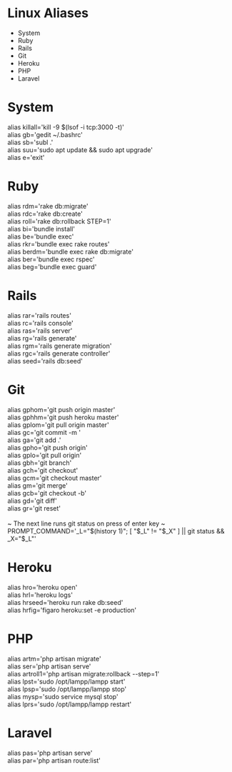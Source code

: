 # Linux Aliases

* System
* Ruby
* Rails
* Git
* Heroku
* PHP
* Laravel

# System
alias killall='kill -9 $(lsof -i tcp:3000 -t)'<br>
alias gb='gedit ~/.bashrc'<br>
alias sb='subl .'<br>
alias suu='sudo apt update && sudo apt upgrade'<br>
alias e='exit'<br>

# Ruby
alias rdm='rake db:migrate'<br>
alias rdc='rake db:create'<br>
alias roll='rake db:rollback STEP=1'<br>
alias bi='bundle install'<br>
alias be='bundle exec'<br>
alias rkr='bundle exec rake routes'<br>
alias berdm='bundle exec rake db:migrate'<br>
alias ber='bundle exec rspec'<br>
alias beg='bundle exec guard'<br>

# Rails
alias rar='rails routes'<br>
alias rc='rails console'<br>
alias ras='rails server'<br>
alias rg='rails generate'<br>
alias rgm='rails generate migration'<br>
alias rgc='rails generate controller'<br>
alias seed='rails db:seed'<br>

# Git
alias gphom='git push origin master'<br>
alias gphhm='git push heroku master'<br>
alias gplom='git pull origin master'<br>
alias gc='git commit -m '<br>
alias ga='git add .'<br>
alias gpho='git push origin'<br>
alias gplo='git pull origin'<br>
alias gbh='git branch'<br>
alias gch='git checkout'<br>
alias gcm='git checkout master'<br>
alias gm='git merge'<br>
alias gcb='git checkout -b'<br>
alias gd='git diff'<br>
alias gr='git reset'<br>
<br>
~ The next line runs git status on press of enter key ~<br>
PROMPT_COMMAND='_L="$(history 1)"; [ "$_L" != "$_X" ] || git status && _X="$_L"'<br>

# Heroku
alias hro='heroku open'<br>
alias hrl='heroku logs'<br>
alias hrseed='heroku run rake db:seed'<br>
alias hrfig='figaro heroku:set -e production'<br>

# PHP
alias artm='php artisan migrate'<br>
alias ser='php artisan serve'<br>
alias artroll1='php artisan migrate:rollback --step=1'<br>
alias lpst='sudo /opt/lampp/lampp start'<br>
alias lpsp='sudo /opt/lampp/lampp stop'<br>
alias mysp='sudo service mysql stop'<br>
alias lprs='sudo /opt/lampp/lampp restart'<br>

# Laravel
alias pas='php artisan serve'<br>
alias par='php artisan route:list'<br>
